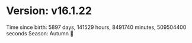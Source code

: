 # Version: v16.1.22
Time since birth: 5897 days, 141529 hours, 8491740 minutes, 509504400 seconds
Season: Autumn 🍁
